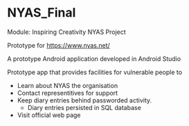 # NYAS_Final
Module: Inspiring Creativity
NYAS Project

Prototype for https://www.nyas.net/

A prototype Android application developed in Android Studio

Prototype app that provides facilities for vulnerable people to 
* Learn about NYAS the organisation
* Contact representitives for support
* Keep diary entries behind passworded activity.
  * Diary entries persisted in SQL database
* Visit official web page



